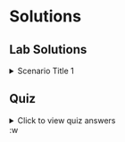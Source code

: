 # Solutions

## Lab Solutions

<details><summary>Scenario Title 1</summary>
Solution Steps</details>

## Quiz

<details><summary>Click to view quiz answers</summary>
Questions with Answers</details>:w


